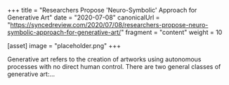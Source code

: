 +++
title = "Researchers Propose 'Neuro-Symbolic' Approach for Generative Art"
date = "2020-07-08"
canonicalUrl = "https://syncedreview.com/2020/07/08/researchers-propose-neuro-symbolic-approach-for-generative-art/"
fragment = "content"
weight = 10

[asset]
    image = "placeholder.png"
+++

Generative art refers to the creation of artworks using autonomous 
processes with no direct human control. There are two general classes of 
generative art:...
